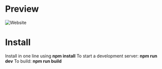 # Preview


![Website](https://i.imgur.com/0SvR796.png)

# Install
Install in one line using **npm install**
To start a development server: **npm run dev**
To build: **npm run build**